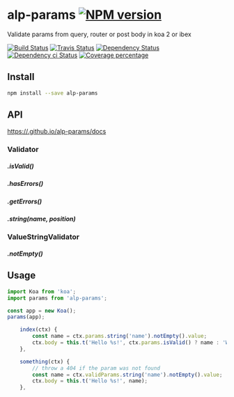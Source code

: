 # alp-params [![NPM version][npm-image]][npm-url]

Validate params from query, router or post body in koa 2 or ibex

[![Build Status][circleci-status-image]][circleci-status-url]
[![Travis Status][travisci-status-image]][travisci-status-url]
[![Dependency Status][daviddm-image]][daviddm-url]
[![Dependency ci Status][dependencyci-image]][dependencyci-url]
[![Coverage percentage][coverage-image]][coverage-url]

## Install

```sh
npm install --save alp-params
```


## API

[https://.github.io/alp-params/docs](http://.github.io/alp-params/docs)


### Validator

##### .isValid()
##### .hasErrors()
##### .getErrors()
##### .string(name, position)

### ValueStringValidator

##### .notEmpty()

## Usage

```js
import Koa from 'koa';
import params from 'alp-params';

const app = new Koa();
params(app);
```

```js
    index(ctx) {
        const name = ctx.params.string('name').notEmpty().value;
        ctx.body = this.t('Hello %s!', ctx.params.isValid() ? name : 'World');
    },

    something(ctx) {
        // throw a 404 if the param was not found
        const name = ctx.validParams.string('name').notEmpty().value;
        ctx.body = this.t('Hello %s!', name);
    },
```

[npm-image]: https://img.shields.io/npm/v/alp-params.svg?style=flat-square
[npm-url]: https://npmjs.org/package/alp-params
[daviddm-image]: https://david-dm.org/alpjs/alp-params.svg?style=flat-square
[daviddm-url]: https://david-dm.org/alpjs/alp-params
[dependencyci-image]: https://dependencyci.com/github/alpjs/alp-params/badge?style=flat-square
[dependencyci-url]: https://dependencyci.com/github/alpjs/alp-params
[circleci-status-image]: https://img.shields.io/circleci/project/alpjs/alp-params/master.svg?style=flat-square
[circleci-status-url]: https://circleci.com/gh/alpjs/alp-params
[travisci-status-image]: https://img.shields.io/travis/alpjs/alp-params/master.svg?style=flat-square
[travisci-status-url]: https://travis-ci.org/alpjs/alp-params
[coverage-image]: https://img.shields.io/codecov/c/github/alpjs/alp-params/master.svg?style=flat-square
[coverage-url]: https://codecov.io/gh/alpjs/alp-params
[docs-coverage-url]: https://alpjs.github.io/alp-params/coverage/lcov-report/
